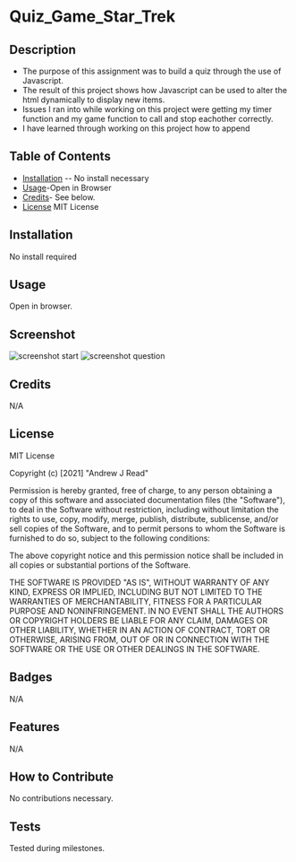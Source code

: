 # Quiz_Game_Star_Trek
## Description
- The purpose of this assignment was to build a quiz through the use of Javascript.
- The result of this project shows how Javascript can be used to alter the html dynamically to display new items.
- Issues I ran into while working on this project were getting my timer function and my game function to call and stop eachother correctly.  
- I have learned through working on this project how to append
## Table of Contents

- [Installation](#installation) -- No install necessary
- [Usage](#usage)-Open in Browser
- [Credits](#credits)- See below.
- [License](#license) MIT License
## Installation
No install required
## Usage
Open in browser. 
## Screenshot
![screenshot start]() 
![screenshot question]()
## Credits
N/A
## License
MIT License

Copyright (c) [2021] "Andrew J Read"

Permission is hereby granted, free of charge, to any person obtaining a copy
of this software and associated documentation files (the "Software"), to deal
in the Software without restriction, including without limitation the rights
to use, copy, modify, merge, publish, distribute, sublicense, and/or sell
copies of the Software, and to permit persons to whom the Software is
furnished to do so, subject to the following conditions:

The above copyright notice and this permission notice shall be included in all
copies or substantial portions of the Software.

THE SOFTWARE IS PROVIDED "AS IS", WITHOUT WARRANTY OF ANY KIND, EXPRESS OR
IMPLIED, INCLUDING BUT NOT LIMITED TO THE WARRANTIES OF MERCHANTABILITY,
FITNESS FOR A PARTICULAR PURPOSE AND NONINFRINGEMENT. IN NO EVENT SHALL THE
AUTHORS OR COPYRIGHT HOLDERS BE LIABLE FOR ANY CLAIM, DAMAGES OR OTHER
LIABILITY, WHETHER IN AN ACTION OF CONTRACT, TORT OR OTHERWISE, ARISING FROM,
OUT OF OR IN CONNECTION WITH THE SOFTWARE OR THE USE OR OTHER DEALINGS IN THE
SOFTWARE.
## Badges
N/A
## Features
N/A
## How to Contribute
No contributions necessary.
## Tests
Tested during milestones.
